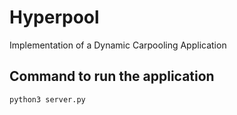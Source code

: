# Hyperpool
Implementation of a Dynamic Carpooling Application

## Command to run the application

```bash
python3 server.py
```
